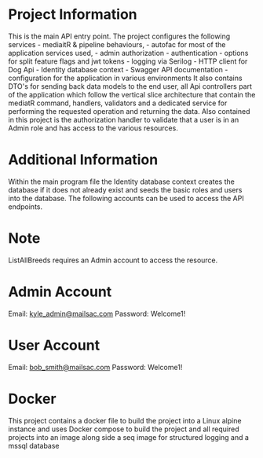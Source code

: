 # Project Information
This is the main API entry point. The project configures the following services
	- mediaitR & pipeline behaviours, 
	- autofac for most of the application services used, 
	- admin authorization
	- authentication
	- options for split feature flags and jwt tokens
	- logging via Serilog
	- HTTP client for Dog Api
	- Identity database context
    - Swagger API documentation
	- configuration for the application in various environments
It also contains DTO's for sending back data models to the end user, all Api controllers part of the application which follow the vertical slice architecture that contain the mediatR command, handlers, validators and a dedicated service for performing the requested operation and returning the data.
Also contained in this project is the authorization handler to validate that a user is in an Admin role and has access to the various resources.

# Additional Information
Within the main program file the Identity database context creates the database if it does not already exist and seeds the basic roles and users into the database. The following accounts can be used to access the API endpoints. 

# Note
ListAllBreeds requires an Admin account to access the resource.

# Admin Account
Email: kyle_admin@mailsac.com
Password: Welcome1!

# User Account
Email: bob_smith@mailsac.com
Password: Welcome1!

# Docker
This project contains a docker file to build the project into a Linux alpine instance and uses Docker compose to build the project and all required projects into an image along side a seq image for structured logging and a mssql database
